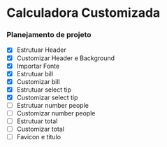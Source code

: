 # Calculadora Customizada


### Planejamento de projeto

- [X] Estrutuar Header
- [X] Customizar Header e Background
- [X] Importar Fonte
- [X] Estrutuar bill
- [x] Customizar bill
- [x] Estrutuar select tip
- [x] Customizar select tip
- [ ] Estrutuar number people
- [ ] Customizar number people
- [ ] Estrutuar total
- [ ] Customizar total
- [ ] Favicon e titulo